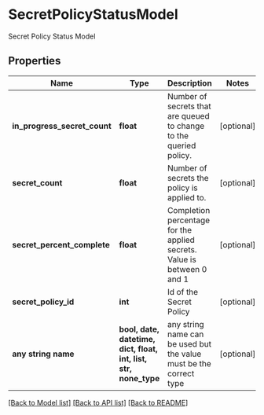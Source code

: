 # SecretPolicyStatusModel

Secret Policy Status Model

## Properties
Name | Type | Description | Notes
------------ | ------------- | ------------- | -------------
**in_progress_secret_count** | **float** | Number of secrets that are queued to change to the queried policy. | [optional] 
**secret_count** | **float** | Number of secrets the policy is applied to. | [optional] 
**secret_percent_complete** | **float** | Completion percentage for the applied secrets. Value is between 0 and 1 | [optional] 
**secret_policy_id** | **int** | Id of the Secret Policy | [optional] 
**any string name** | **bool, date, datetime, dict, float, int, list, str, none_type** | any string name can be used but the value must be the correct type | [optional]

[[Back to Model list]](../README.md#documentation-for-models) [[Back to API list]](../README.md#documentation-for-api-endpoints) [[Back to README]](../README.md)


